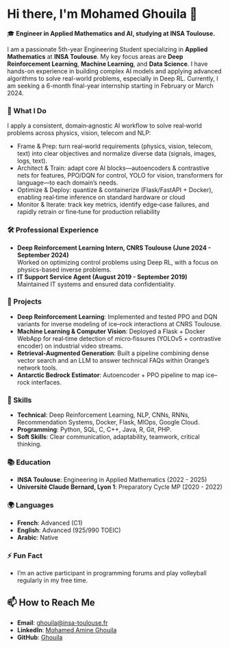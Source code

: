 # Hi there, I'm Mohamed Ghouila 👋

🎓 **Engineer in Applied Mathematics and AI, studying at INSA Toulouse.**  

I am a passionate 5th-year Engineering Student specializing in **Applied Mathematics** at **INSA Toulouse**. My key focus areas are **Deep Reinforcement Learning**, **Machine Learning**, and **Data Science**. I have hands-on experience in building complex AI models and applying advanced algorithms to solve real-world problems, especially in Deep RL. Currently, I am seeking a 6-month final-year internship starting in February or March 2024.

### 🔬 What I Do
I apply a consistent, domain‑agnostic AI workflow to solve real‑world problems across physics, vision, telecom and NLP:
- Frame & Prep: turn real‑world requirements (physics, vision, telecom, text) into clear objectives and normalize diverse data (signals, images, logs, text).  
- Architect & Train: adapt core AI blocks—autoencoders & contrastive nets for features, PPO/DQN for control, YOLO for vision, transformers for language—to each domain’s needs.  
- Optimize & Deploy: quantize & containerize (Flask/FastAPI + Docker), enabling real‑time inference on standard hardware or cloud
- Monitor & Iterate: track key metrics, identify edge‑case failures, and rapidly retrain or fine‑tune for production reliability

### 🛠 Professional Experience
- **Deep Reinforcement Learning Intern, CNRS Toulouse (June 2024 - September 2024)**  
  Worked on optimizing control problems using Deep RL, with a focus on physics-based inverse problems.
- **IT Support Service Agent (August 2019 - September 2019)**  
  Maintained IT systems and ensured data confidentiality.

### 🔧 Projects
- **Deep Reinforcement Learning**: Implemented and tested PPO and DQN variants for inverse modeling of ice–rock interactions at CNRS Toulouse.  
- **Machine Learning & Computer Vision**: Deployed a Flask + Docker WebApp for real‑time detection of micro‑fissures (YOLOv5 + contrastive encoder) on industrial video streams.  
- **Retrieval‑Augmented Generation**: Built a pipeline combining dense vector search and an LLM to answer technical FAQs within Orange’s network tools.  
- **Antarctic Bedrock Estimator**: Autoencoder + PPO pipeline to map ice–rock interfaces.  

### 🚀 Skills
- **Technical**: Deep Reinforcement Learning, NLP, CNNs, RNNs, Recommendation Systems, Docker, Flask, MlOps, Google Cloud.
- **Programming**: Python, SQL, C, C++, Java, R, Git, PHP.
- **Soft Skills**: Clear communication, adaptability, teamwork, critical thinking.

### 📚 Education
- **INSA Toulouse**: Engineering in Applied Mathematics (2022 - 2025)
- **Université Claude Bernard, Lyon 1**: Preparatory Cycle MP (2020 - 2022)

### 🌍 Languages
- **French**: Advanced (C1)
- **English**: Advanced (925/990 TOEIC)
- **Arabic**: Native

### ⚡ Fun Fact
- I’m an active participant in programming forums and play volleyball regularly in my free time.

## 📫 How to Reach Me
- **Email**: [ghouila@insa-toulouse.fr](mailto:ghouila@insa-toulouse.fr)
- **LinkedIn**: [Mohamed Amine Ghouila](https://www.linkedin.com/in/mohamed-ghouila-44b897270/)
- **GitHub**: [Ghouila](https://github.com/Ghouila)


